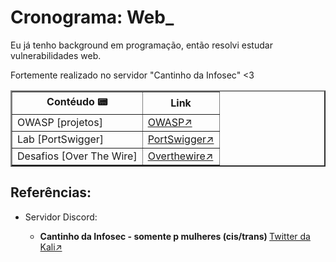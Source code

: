 # Cronograma: Web_

Eu já tenho background em programação, então resolvi estudar vulnerabilidades web.

Fortemente realizado no servidor "Cantinho da Infosec" <3
      <center>
        <table
          width="100%"
          cellspacing="10px"
          cellpadding="10px"
          border="2px"
        >
          <thead>
            <tr>
              <th>Contéudo &#x1F4DF;</th>
              <th>Link</th>
            </tr>
          </thead>
          <tbody>
            <tr>
              <td>OWASP [projetos]</td>
              <td>
                <a
                  href="https://rayanepimentel.github.io/InfoSec-iniciante/OWASP/owasp.html"
                  target="_blank"
                  >OWASP&#x2197;</a
                >
              </td>
            </tr>
            <tr>
              <td>Lab [PortSwigger]</td>
              <td>
                <a
                  href="https://rayanepimentel.github.io/InfoSec-iniciante/OWASP/web-lab/portswigger/init.html"
                  target="_blank"
                  >PortSwigger&#x2197;</a
                >
              </td>
            </tr>
            <tr>
              <td>Desafios [Over The Wire]</td>
              <td>
                <a
                  href="https://rayanepimentel.github.io/InfoSec-iniciante/OWASP/web-lab/lab-overthewire/level-00.md"
                  target="_blank"
                  >Overthewire&#x2197;</a
                >
              </td>
            </tr>
          </tbody>
        </table>
      </center>
 
## Referências:
<ul>
        <li>
          <p>Servidor Discord:</p>
          <ul>
            <li>
              <p>
                <strong
                  >Cantinho da Infosec - somente p mulheres (cis/trans) </strong
                ><a
                  href="https://mobile.twitter.com/K4L1_FS/status/1527041712648081408"
                  target="_blank"
                  >Twitter da Kali&#x2197;</a
                >
              </p>
            </li>
          </ul>
        </li>
      </ul>

